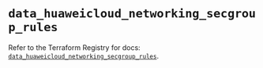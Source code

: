 # `data_huaweicloud_networking_secgroup_rules`

Refer to the Terraform Registry for docs: [`data_huaweicloud_networking_secgroup_rules`](https://registry.terraform.io/providers/huaweicloud/huaweicloud/1.71.1/docs/data-sources/networking_secgroup_rules).
